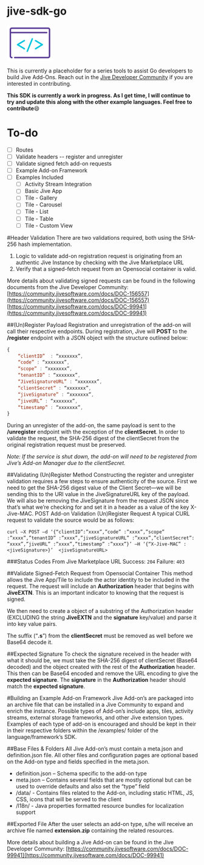 # jive-sdk-go
![Alt](/dev_logo.png "Jive Developer Logo")

This is currently a placeholder for a series tools to assist Go developers to build Jive Add-Ons. Reach out in the [Jive Developer Community](community.jivesoftware.com/community/developer) if you are interested in contributing.

**This SDK is currently a work in progress.  As I get time, I will continue to try and update this along with the other example languages. Feel free to contribute**:smile:

# To-do
- [ ] Routes
- [ ] Validate headers -- register and unregister
- [ ] Validate signed fetch add-on requests
- [ ] Example Add-on Framework
- [ ] Examples Included
  - [ ] Activity Stream Integration
  - [ ] Basic Jive App
  - [ ] Tile - Gallery
  - [ ] Tile - Carousel
  - [ ] Tile - List
  - [ ] Tile - Table
  - [ ] Tile - Custom View

#Header Validation
There are two validations required, both using the SHA-256 hash implementation.

1. Logic to validate add-on registration request is originating from an authentic Jive Instance by checking with the Jive Marketplace URL
2. Verify that a signed-fetch request from an Opensocial container is valid.

More details about validating signed requests can be found in the following documents from the Jive Developer Community:
[https://community.jivesoftware.com/docs/DOC-156557](https://community.jivesoftware.com/docs/DOC-156557)
[https://community.jivesoftware.com/docs/DOC-99941](https://community.jivesoftware.com/docs/DOC-99941)

##(Un)Register Payload
Registration and unregistration of the add-on will call their respective endpoints. During registration, Jive will **POST** to the **/register** endpoint with a JSON object with the structure outlined below:

```javascript
{
	“clientID”  : “xxxxxxx”,
	“code” : “xxxxxxx”,
	“scope” : “xxxxxxx”,
	“tenantID” : “xxxxxxx”,
	“JiveSignatureURL” : “xxxxxxx”,
	“clientSecret” : “xxxxxxx”,
	“jiveSignature” : “xxxxxxx”,
	“jiveURL” : “xxxxxxx”,
	“timestamp” : “xxxxxxx”,
}
```

During an unregister of the add-on, the same payload is sent to the **/unregister** endpoint with the exception of the **clientSecret**. In order to validate the request, the SHA-256 digest of the clientSecret from the original registration request must be preserved.

*Note: If the service is shut down, the add-on will need to be registered from Jive’s Add-on Manager due to the clientSecret.*

##Validating (Un)Register Method
Constructing the register and unregister validation requires a few steps to ensure authenticity of the source. First we need to get the SHA-256 digest value of the Client Secret—we will be sending this to the URI value in the JiveSignatureURL key of the payload. We will also be removing the JiveSignature from the request JSON since that’s what we’re checking for and set it in a header as a value of the key X-Jive-MAC.
POST Add-on Validation (Un)Register Request
A typical CURL request to validate the source would be as follows:
```
curl –X POST –d ‘{“clientID”:”xxxx”,”code” :”xxxx”,”scope” :”xxxx”,”tenantID” :”xxxx”,”jiveSignatureURL” :”xxxx”,”clientSecret”: ”xxxx”,”jiveURL” :”xxxx”,”timestamp” :”xxxx”}’ –H ‘{“X-Jive-MAC” : <jiveSignature>}’  <jiveSignatureURL>
```

###Status Codes From Jive Marketplace URL
Success: `204`
Failure: `403`

##Validate Signed-Fetch Request from Opensocial Container
This method allows the Jive App/Tile to include the actor identity to be included in the request. The request will include an **Authorization** header that begins with **JiveEXTN**. This is an important indicator to knowing that the request is signed.

We then need to create a object of a substring of the Authorization header (EXCLUDING the string **JiveEXTN** and the **signature** key/value) and parse it into key value pairs.

The suffix (“**.s**”) from the **clientSecret** must be removed as well before we Base64 decode it.

##Expected Signature
To check the signature received in the header with what it should be, we must take the SHA-256 digest of clientSecret (Base64 decoded) and the object created with the rest of the **Authorization** header. This then can be Base64 encoded and remove the URL encoding to give the **expected signature**. The **signature** in the **Authorization** header should match the **expected signature**.

#Building an Example Add-on Framework
Jive Add-on’s are packaged into an archive file that can be installed in a Jive Community to expand and enrich the instance. Possible types of Add-on’s include apps, tiles, activity streams, external storage frameworks, and other Jive extension types. Examples of each type of add-on is encouraged and should be kept in their in their respective folders within the /examples/ folder of the language/framework’s SDK.

##Base Files & Folders
All Jive Add-on’s must contain a meta.json and definition.json file. All other files and configuration pages are optional based on the Add-on type and fields specified in the meta.json.
- definition.json – Schema specific to the add-on type
- meta.json – Contains several fields that are mostly optional but can be used to override defaults and also set the “type” field
- /data/ - Contains files related to the Add-on, including static HTML, JS, CSS, icons that will be served to the client
- /l18n/ - Java properties formatted resource bundles for localization support

##Exported File
After the user selects an add-on type, s/he will receive an archive file named **extension.zip** containing the related resources.

More details about building a Jive Add-on can be found in the Jive Developer Community:
[https://community.jivesoftware.com/docs/DOC-99941](https://community.jivesoftware.com/docs/DOC-99941)


